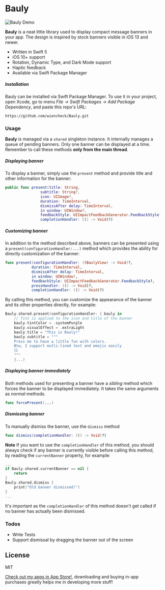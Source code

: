 # Bauly

![Bauly Demo](https://i.imgur.com/Gpc7Tol.gif)

**Bauly** is a neat little library used to display compact message banners in your app. The design is inspired by stock banners visible in iOS 13 and newer. 

- Written in Swift 5
- iOS 10+ support
- Rotation, Dynamic Type, and Dark Mode support
- Haptic feedback
- Available via Swift Package Manager

##### Installation
Bauly can be installed via Swift Package Manager. To use it in your project, open Xcode, go to menu *File -> Swift Packages -> Add Package Dependency*, and paste this repo's URL:
```
https://github.com/wiencheck/Bauly.git
```

### Usage
**Bauly** is managed via a `shared` singleton instance.
It internally manages a queue of pending banners. Only one banner can be displayed at a time. Remember to call these methods **only from the main thread**.

##### Displaying banner
To display a banner, simply use the `present` method and provide title and other information for the banner:
```swift
public func present(title: String, 
                subtitle: String?, 
                icon: UIImage?, 
                duration: TimeInterval, 
                dismissAfter delay: TimeInterval, 
                in window: UIWindow?, 
                feedbackStyle: UIImpactFeedbackGenerator.FeedbackStyle?, pressHandler: (() -> Void)?, 
                completionHandler: (() -> Void)?)
```

##### Customizing banner
In addition to the method described above, banners can be presented using a `present(configurationHandler:...)` method which provides the ability for directly customization of the banner:

```swift
func present(configurationHandler: ((BaulyView) -> Void)?, 
            duration: TimeInterval, 
            dismissAfter delay: TimeInterval, 
            in window: UIWindow?, 
            feedbackStyle: UIImpactFeedbackGenerator.FeedbackStyle?, 
            pressHandler: (() -> Void)?, 
            completionHandler: (() -> Void)?)
```

By calling this method, you can customize the appearance of the banner and its other properties directly, for example:

```swift
Bauly.shared.present(configurationHandler: { bauly in
    // Tint is applied to the icon and title of the banner
    bauly.tintColor = .systemPurple
    bauly.visualEffect = .extraLight
    bauly.title = "This is Bauly!"
    bauly.subtitle = """
    Press me to have a little fun with colors.
    Btw, I support mutli-lined text and emojis easily
    😏
    """
    }...)
```

##### Displaying banner immediately
Both methods used for presenting a banner have a *sibling* method which forces the banner to be displayed immediately. It takes the same arguments as *normal* methods.

```swift
func forcePresent(...)
```

##### Dismissing banner

To manually dismiss the banner, use the ```dismiss``` method

```swift
func dismiss(completionHandler: (() -> Void)?)
```

**Note** If you want to use the `completionHandler` of this method, you should always check if any banner is currently visible before calling this method, by reading the `currentBanner` property, for example:

```swift
...
if Bauly.shared.currentBanner == nil {
    return
}
Bauly.shared.dismiss {
    print("Old banner dismissed!")
}
...
```

It's important as the `completionHandler` of this method doesn't get called if no banner has actually been dismissed.

### Todos

 - Write Tests
 - Support dismissal by dragging the banner out of the screen

License
----

MIT

[Check out my apps in App Store!](https://apps.apple.com/us/developer/adam-wienconek/id1331897870), downloading and buying in-app purchases greatly helps me in developing more stuff!
